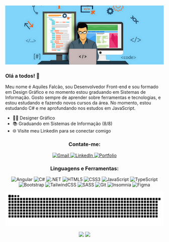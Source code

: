 <p align="center">
  <img src="https://raw.githubusercontent.com/aquilesfalcaoo/aquilesfalcaoo/master/Profile.png" />
</p>

### Olá a todos! 👋

Meu nome é Aquiles Falcão, sou Desenvolvedor Front-end e sou formado em Design Gráfico e no momento estou graduando em Sistemas de Informação. Gosto sempre de aprender sobre ferramentas e tecnologias, e estou estudando e fazendo novos cursos da área. No momento, estou estudando C# e me aprofundando nos estudos em JavaScript.

- :man_student: Designer Gráfico
- 📚 Graduando em Sistemas de Informação (8/8)
- 🌐 Visite meu Linkedin para se conectar comigo

<h3 align="center">Contate-me:</h3>
<p align="center">
  <a href="mailto:aquilesfalcaoo@gmail.com">
    <img alt="Gmail" src="https://img.shields.io/badge/Gmail-D14836?style=for-the-badge&logo=gmail&logoColor=white" />
  </a>
  <a href="https://www.linkedin.com/in/aquilesfalcaoo/">
    <img alt="LinkedIn" src="https://img.shields.io/badge/linkedin%20-%230077B5.svg?&style=for-the-badge&logo=linkedin&logoColor=white"/>
  </a>
  <a href="https://aquilesfalcao.netlify.app/">
    <img alt="Portfolio" src="https://img.shields.io/badge/Portfolio-%23000000.svg?style=for-the-badge&logo=firefox&logoColor=#FF7139"/>
  </a>
</p>

<h3 align="center">Linguagens e Ferramentas:</h3>
<p align="center">
  <img alt="Angular" src="https://img.shields.io/badge/angular-%23DD0031.svg?style=for-the-badge&logo=angular&logoColor=white"/>
  <img alt="C#" src="https://img.shields.io/badge/c%23-%23239120.svg?style=for-the-badge&logo=c-sharp&logoColor=white" />
  <img alt=".NET" src="https://img.shields.io/badge/.NET-5C2D91?style=for-the-badge&logo=.net&logoColor=white" />
  <img alt="HTML5" src="https://img.shields.io/badge/html5%20-%23E34F26.svg?&style=for-the-badge&logo=html5&logoColor=white"/>
  <img alt="CSS3" src="https://img.shields.io/badge/css3%20-%231572B6.svg?&style=for-the-badge&logo=css3&logoColor=white"/>
  <img alt="JavaScript" src="https://img.shields.io/badge/javascript%20-%23323330.svg?&style=for-the-badge&logo=javascript&logoColor=%23F7DF1E"/>
  <img alt="TypeScript" src="https://img.shields.io/badge/typescript-%23007ACC.svg?style=for-the-badge&logo=typescript&logoColor=white"/>
  <br>
  <img alt="Bootstrap" src="https://img.shields.io/badge/bootstrap%20-%23563D7C.svg?&style=for-the-badge&logo=bootstrap&logoColor=white"/>
  <img alt="TailwindCSS" src="https://img.shields.io/badge/tailwindcss-%2338B2AC.svg?style=for-the-badge&logo=tailwind-css&logoColor=white" />
  <img alt="SASS" src="https://img.shields.io/badge/SASS%20-hotpink.svg?&style=for-the-badge&logo=SASS&logoColor=white"/>
  <img alt="Git" src="https://img.shields.io/badge/git%20-%23F05033.svg?&style=for-the-badge&logo=git&logoColor=white"/>
  <img alt="Insomnia" src="https://img.shields.io/badge/Insomnia-black?style=for-the-badge&logo=insomnia&logoColor=5849BE"/>
  <img alt="Figma" src="https://img.shields.io/badge/figma-%23F24E1E.svg?style=for-the-badge&logo=figma&logoColor=white" />
</p>

<p align="center">
  <img src="https://raw.githubusercontent.com/aquilesfalcaoo/aquilesfalcaoo/master/github-contribution-grid-snake.svg" />
</p>

<p align = "center">
  <img src = "https://github-readme-stats.vercel.app/api?username=aquilesfalcaoo&show_icons=true&theme=dark&line_height=33">
  <img src = "https://github-readme-stats.vercel.app/api/top-langs/?username=aquilesfalcaoo&hide=java,html,python&theme=dark&line_height=33">
</p>


